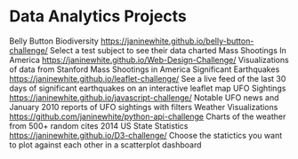 # Data Analytics Projects

Belly Button Biodiversity https://janinewhite.github.io/belly-button-challenge/
    Select a test subject to see their data charted
Mass Shootings In America https://janinewhite.github.io/Web-Design-Challenge/
    Visualizations of data from Stanford Mass Shootings in America
Significant Earthquakes https://janinewhite.github.io/leaflet-challenge/
    See a live feed of the last 30 days of significant earthquakes on an interactive leaflet map
UFO Sightings https://janinewhite.github.io/javascript-challenge/
    Notable UFO news and  January 2010 reports of UFO sightings with filters
Weather Visualizations https://github.com/janinewhite/python-api-challenge
    Charts of the weather from 500+ random cites
2014 US State Statistics https://janinewhite.github.io/D3-challenge/
    Choose the statictics you want to plot against each other in a scatterplot dashboard
